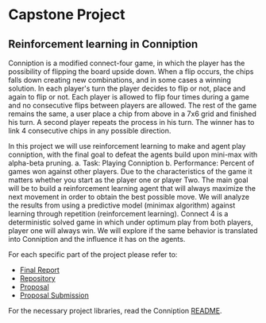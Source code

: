 # Capstone Project

## Reinforcement learning in Conniption

Conniption is a modified connect-four game, in which the player has the possibility of flipping the board upside down. When a flip occurs, the chips falls down creating new combinations, and in some cases a winning solution. In each player's turn the player decides to flip or not, place and again to flip or not. Each player is allowed to flip four times during a game and no consecutive flips between players are allowed. The rest of the game remains the same, a user place a chip from above in a 7x6 grid and finished his turn. A second player repeats the process in his turn. The winner has to link 4 consecutive chips in any possible direction.

In this project we will use reinforcement learning to make and agent play conniption, with the final goal to defeat the agents build upon mini-max with alpha-beta pruning.
a. Task:  Playing Conniption
b. Performance:  Percent of games won against other players. Due to the characteristics of the game it matters whether you start as the player one or player Two.
The main goal will be to build a reinforcement learning agent that will always maximize the next movement in order to obtain the best possible move. We will analyze the results from using a predictive model (minimax algorithm) against learning through repetition (reinforcement learning). Connect 4 is a deterministic solved game in which under optimum play from both players, player one will always win. We will explore if the same behavior is translated into Conniption and the influence it has on the agents.

For each specific part of the project please refer to:

 - [Final Report](CapstoneProject.pdf)
 - [Repository](/capstone_project/Conniption)
 - [Proposal](CapstoneProposal.pdf)
 - [Proposal Submission](https://review.udacity.com/#!/reviews/396992)

 For the necessary project libraries, read the Conniption [README](/Conniption/README.md).
